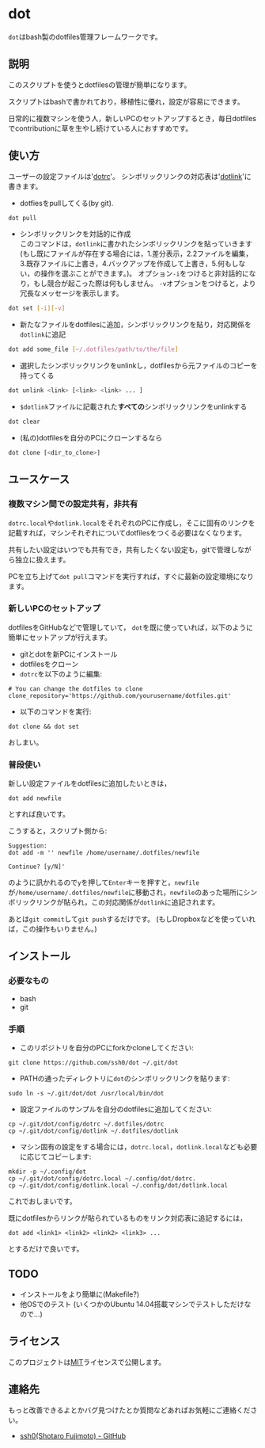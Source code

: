 # dot

`dot`はbash製のdotfiles管理フレームワークです。

## 説明

このスクリプトを使うとdotfilesの管理が簡単になります。

スクリプトはbashで書かれており，移植性に優れ，設定が容易にできます。

日常的に複数マシンを使う人，新しいPCのセットアップするとき，毎日dotfilesでcontributionに草を生やし続けている人におすすめです。

## 使い方

ユーザーの設定ファイルは'[dotrc](./dotrc)'。
シンボリックリンクの対応表は'[dotlink](./dotlink)'に書きます。

* dotfiesをpullしてくる(by git).  
```bash
dot pull
```

* シンボリックリンクを対話的に作成  
  このコマンドは，`dotlink`に書かれたシンボリックリンクを貼っていきます
  (もし既にファイルが存在する場合には，1.差分表示，2.2ファイルを編集，3.既存ファイルに上書き，4.バックアップを作成して上書き，5.何もしない，の操作を選ぶことができます。)。
  オプション`-i`をつけると非対話的になり，もし競合が起こった際は何もしません。
  `-v`オプションをつけると，より冗長なメッセージを表示します。
```bash
dot set [-i][-v]
```

* 新たなファイルをdotfilesに追加，シンボリックリンクを貼り，対応関係を`dotlink`に追記  
```bash
dot add some_file [~/.dotfiles/path/to/the/file]
```

* 選択したシンボリックリンクをunlinkし，dotfilesから元ファイルのコピーを持ってくる  
```bash
dot unlink <link> [<link> <link> ... ]
```

* `$dotlink`ファイルに記載された**すべての**シンボリックリンクをunlinkする  
```bash
dot clear
```

* (私の)dotfilesを自分のPCにクローンするなら  
```bash
dot clone [<dir_to_clone>]
```


## ユースケース

### 複数マシン間での設定共有，非共有

`dotrc.local`や`dotlink.local`をそれぞれのPCに作成し，そこに固有のリンクを記載すれば，マシンそれぞれについてdotfilesをつくる必要はなくなります。

共有したい設定はいつでも共有でき，共有したくない設定も，gitで管理しながら独立に扱えます。

PCを立ち上げて`dot pull`コマンドを実行すれば，すぐに最新の設定環境になります。

### 新しいPCのセットアップ

dotfilesをGitHubなどで管理していて， `dot`を既に使っていれば，以下のように簡単にセットアップが行えます。

* gitとdotを新PCにインストール
* dotfilesをクローン
* `dotrc`を以下のように編集:  
```
# You can change the dotfiles to clone
clone_repository='https://github.com/yourusername/dotfiles.git'
```
* 以下のコマンドを実行:  
```
dot clone && dot set
```

おしまい。

### 普段使い

新しい設定ファイルをdotfilesに追加したいときは，

```
dot add newfile
```

とすれば良いです。

こうすると，スクリプト側から:

```
Suggestion:
dot add -m '' newfile /home/username/.dotfiles/newfile

Continue? [y/N]'
```

のように訊かれるので`y`を押して`Enter`キーを押すと，`newfile`が`/home/username/.dotfiles/newfile`に移動され，`newfile`のあった場所にシンボリックリンクが貼られ，この対応関係が`dotlink`に追記されます。

あとは`git commit`して`git push`するだけです。
(もしDropboxなどを使っていれば，この操作もいりません。)

## インストール

### 必要なもの

* bash
* git

### 手順

* このリポジトリを自分のPCにforkかcloneしてください:  
```
git clone https://github.com/ssh0/dot ~/.git/dot
```
* PATHの通ったディレクトリに`dot`のシンボリックリンクを貼ります:  
```
sudo ln -s ~/.git/dot/dot /usr/local/bin/dot
```
* 設定ファイルのサンプルを自分のdotfilesに追加してください:  
```
cp ~/.git/dot/config/dotrc ~/.dotfiles/dotrc
cp ~/.git/dot/config/dotlink ~/.dotfiles/dotlink
```
* マシン固有の設定をする場合には，`dotrc.local`，`dotlink.local`なども必要に応じてコピーします:  
```
mkdir -p ~/.config/dot
cp ~/.git/dot/config/dotrc.local ~/.config/dot/dotrc.
cp ~/.git/dot/config/dotlink.local ~/.config/dot/dotlink.local
```

これでおしまいです。

既にdotfilesからリンクが貼られているものをリンク対応表に追記するには，

```
dot add <link1> <link2> <link2> <link3> ...
```

とするだけで良いです。

## TODO

* インストールをより簡単に(Makefile?)
* 他OSでのテスト (いくつかのUbuntu 14.04搭載マシンでテストしただけなので...)

## ライセンス

このプロジェクトは[MIT](./LICENSE)ライセンスで公開します。

## 連絡先

もっと改善できるよとかバグ見つけたとか質問などあればお気軽にご連絡ください。

* [ssh0(Shotaro Fujimoto) - GitHub](https://github.com/ssh0)

